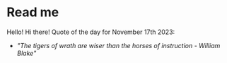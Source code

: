 # Read me

Hello! Hi there!
Quote of the day for November 17th 2023:
-  *"The tigers of wrath are wiser than the horses of instruction - William Blake"*